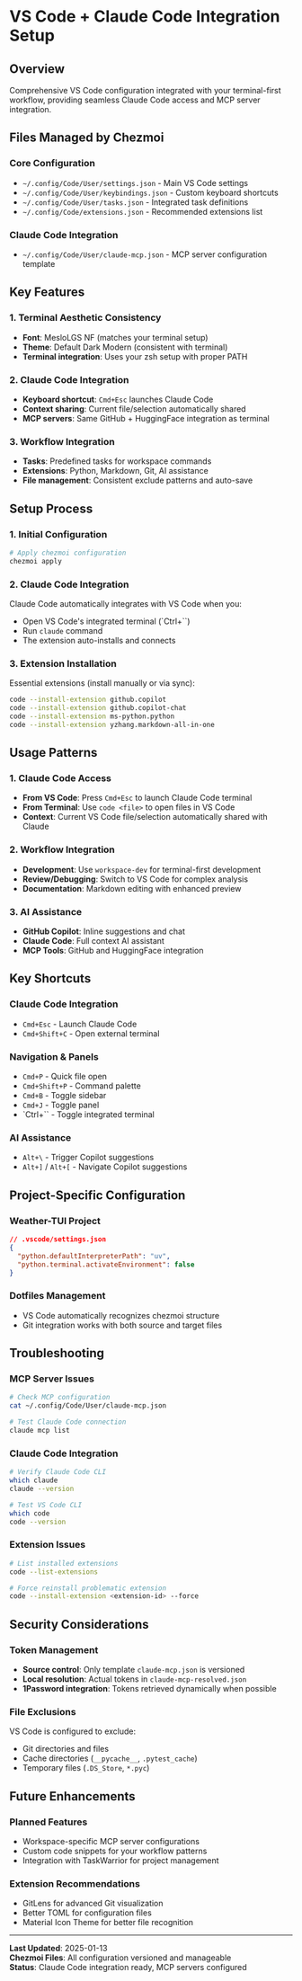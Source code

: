 # VS Code + Claude Code Integration Setup

## Overview

Comprehensive VS Code configuration integrated with your terminal-first workflow, providing seamless Claude Code access and MCP server integration.

## Files Managed by Chezmoi

### Core Configuration
- `~/.config/Code/User/settings.json` - Main VS Code settings
- `~/.config/Code/User/keybindings.json` - Custom keyboard shortcuts
- `~/.config/Code/User/tasks.json` - Integrated task definitions
- `~/.config/Code/extensions.json` - Recommended extensions list

### Claude Code Integration
- `~/.config/Code/User/claude-mcp.json` - MCP server configuration template

## Key Features

### 1. Terminal Aesthetic Consistency
- **Font**: MesloLGS NF (matches your terminal setup)
- **Theme**: Default Dark Modern (consistent with terminal)
- **Terminal integration**: Uses your zsh setup with proper PATH

### 2. Claude Code Integration
- **Keyboard shortcut**: `Cmd+Esc` launches Claude Code
- **Context sharing**: Current file/selection automatically shared
- **MCP servers**: Same GitHub + HuggingFace integration as terminal

### 3. Workflow Integration
- **Tasks**: Predefined tasks for workspace commands
- **Extensions**: Python, Markdown, Git, AI assistance
- **File management**: Consistent exclude patterns and auto-save

## Setup Process

### 1. Initial Configuration
```bash
# Apply chezmoi configuration
chezmoi apply
```

### 2. Claude Code Integration
Claude Code automatically integrates with VS Code when you:
- Open VS Code's integrated terminal (`Ctrl+``)
- Run `claude` command
- The extension auto-installs and connects

### 3. Extension Installation
Essential extensions (install manually or via sync):
```bash
code --install-extension github.copilot
code --install-extension github.copilot-chat
code --install-extension ms-python.python
code --install-extension yzhang.markdown-all-in-one
```

## Usage Patterns

### 1. Claude Code Access
- **From VS Code**: Press `Cmd+Esc` to launch Claude Code terminal
- **From Terminal**: Use `code <file>` to open files in VS Code
- **Context**: Current VS Code file/selection automatically shared with Claude

### 2. Workflow Integration
- **Development**: Use `workspace-dev` for terminal-first development
- **Review/Debugging**: Switch to VS Code for complex analysis
- **Documentation**: Markdown editing with enhanced preview

### 3. AI Assistance
- **GitHub Copilot**: Inline suggestions and chat
- **Claude Code**: Full context AI assistant
- **MCP Tools**: GitHub and HuggingFace integration

## Key Shortcuts

### Claude Code Integration
- `Cmd+Esc` - Launch Claude Code
- `Cmd+Shift+C` - Open external terminal

### Navigation & Panels
- `Cmd+P` - Quick file open
- `Cmd+Shift+P` - Command palette
- `Cmd+B` - Toggle sidebar
- `Cmd+J` - Toggle panel
- `Ctrl+`` - Toggle integrated terminal

### AI Assistance
- `Alt+\` - Trigger Copilot suggestions
- `Alt+]` / `Alt+[` - Navigate Copilot suggestions

## Project-Specific Configuration

### Weather-TUI Project
```json
// .vscode/settings.json
{
  "python.defaultInterpreterPath": "uv",
  "python.terminal.activateEnvironment": false
}
```

### Dotfiles Management
- VS Code automatically recognizes chezmoi structure
- Git integration works with both source and target files

## Troubleshooting

### MCP Server Issues
```bash
# Check MCP configuration
cat ~/.config/Code/User/claude-mcp.json

# Test Claude Code connection
claude mcp list
```

### Claude Code Integration
```bash
# Verify Claude Code CLI
which claude
claude --version

# Test VS Code CLI
which code
code --version
```

### Extension Issues
```bash
# List installed extensions
code --list-extensions

# Force reinstall problematic extension
code --install-extension <extension-id> --force
```

## Security Considerations

### Token Management
- **Source control**: Only template `claude-mcp.json` is versioned
- **Local resolution**: Actual tokens in `claude-mcp-resolved.json`
- **1Password integration**: Tokens retrieved dynamically when possible

### File Exclusions
VS Code is configured to exclude:
- Git directories and files
- Cache directories (`__pycache__`, `.pytest_cache`)
- Temporary files (`.DS_Store`, `*.pyc`)

## Future Enhancements

### Planned Features
- Workspace-specific MCP server configurations
- Custom code snippets for your workflow patterns
- Integration with TaskWarrior for project management

### Extension Recommendations
- GitLens for advanced Git visualization
- Better TOML for configuration files
- Material Icon Theme for better file recognition

---

**Last Updated**: 2025-01-13  
**Chezmoi Files**: All configuration versioned and manageable  
**Status**: Claude Code integration ready, MCP servers configured